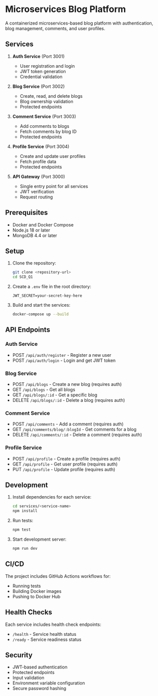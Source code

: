 # Microservices Blog Platform

A containerized microservices-based blog platform with authentication, blog management, comments, and user profiles.

## Services

1. **Auth Service** (Port 3001)

   - User registration and login
   - JWT token generation
   - Credential validation

2. **Blog Service** (Port 3002)

   - Create, read, and delete blogs
   - Blog ownership validation
   - Protected endpoints

3. **Comment Service** (Port 3003)

   - Add comments to blogs
   - Fetch comments by blog ID
   - Protected endpoints

4. **Profile Service** (Port 3004)

   - Create and update user profiles
   - Fetch profile data
   - Protected endpoints

5. **API Gateway** (Port 3000)
   - Single entry point for all services
   - JWT verification
   - Request routing

## Prerequisites

- Docker and Docker Compose
- Node.js 18 or later
- MongoDB 4.4 or later

## Setup

1. Clone the repository:

   ```bash
   git clone <repository-url>
   cd SCD_Q1
   ```

2. Create a `.env` file in the root directory:

   ```
   JWT_SECRET=your-secret-key-here
   ```

3. Build and start the services:
   ```bash
   docker-compose up --build
   ```

## API Endpoints

### Auth Service

- POST `/api/auth/register` - Register a new user
- POST `/api/auth/login` - Login and get JWT token

### Blog Service

- POST `/api/blogs` - Create a new blog (requires auth)
- GET `/api/blogs` - Get all blogs
- GET `/api/blogs/:id` - Get a specific blog
- DELETE `/api/blogs/:id` - Delete a blog (requires auth)

### Comment Service

- POST `/api/comments` - Add a comment (requires auth)
- GET `/api/comments/blog/:blogId` - Get comments for a blog
- DELETE `/api/comments/:id` - Delete a comment (requires auth)

### Profile Service

- POST `/api/profile` - Create a profile (requires auth)
- GET `/api/profile` - Get user profile (requires auth)
- PUT `/api/profile` - Update profile (requires auth)

## Development

1. Install dependencies for each service:

   ```bash
   cd services/<service-name>
   npm install
   ```

2. Run tests:

   ```bash
   npm test
   ```

3. Start development server:
   ```bash
   npm run dev
   ```

## CI/CD

The project includes GitHub Actions workflows for:

- Running tests
- Building Docker images
- Pushing to Docker Hub

## Health Checks

Each service includes health check endpoints:

- `/health` - Service health status
- `/ready` - Service readiness status

## Security

- JWT-based authentication
- Protected endpoints
- Input validation
- Environment variable configuration
- Secure password hashing

